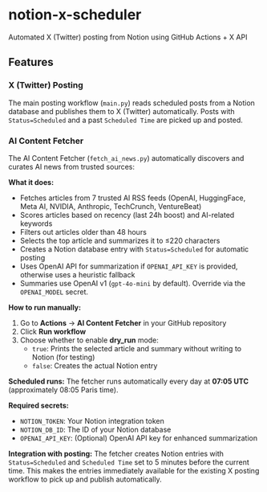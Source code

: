 # notion-x-scheduler
Automated X (Twitter) posting from Notion using GitHub Actions + X API

## Features

### X (Twitter) Posting
The main posting workflow (`main.py`) reads scheduled posts from a Notion database and publishes them to X (Twitter) automatically. Posts with `Status=Scheduled` and a past `Scheduled Time` are picked up and posted.

### AI Content Fetcher
The AI Content Fetcher (`fetch_ai_news.py`) automatically discovers and curates AI news from trusted sources:

**What it does:**
- Fetches articles from 7 trusted AI RSS feeds (OpenAI, HuggingFace, Meta AI, NVIDIA, Anthropic, TechCrunch, VentureBeat)
- Scores articles based on recency (last 24h boost) and AI-related keywords
- Filters out articles older than 48 hours
- Selects the top article and summarizes it to ≤220 characters
- Creates a Notion database entry with `Status=Scheduled` for automatic posting
- Uses OpenAI API for summarization if `OPENAI_API_KEY` is provided, otherwise uses a heuristic fallback
- Summaries use OpenAI v1 (`gpt-4o-mini` by default). Override via the `OPENAI_MODEL` secret.

**How to run manually:**
1. Go to **Actions** → **AI Content Fetcher** in your GitHub repository
2. Click **Run workflow**
3. Choose whether to enable **dry_run** mode:
   - `true`: Prints the selected article and summary without writing to Notion (for testing)
   - `false`: Creates the actual Notion entry

**Scheduled runs:**
The fetcher runs automatically every day at **07:05 UTC** (approximately 08:05 Paris time).

**Required secrets:**
- `NOTION_TOKEN`: Your Notion integration token
- `NOTION_DB_ID`: The ID of your Notion database
- `OPENAI_API_KEY`: (Optional) OpenAI API key for enhanced summarization

**Integration with posting:**
The fetcher creates Notion entries with `Status=Scheduled` and `Scheduled Time` set to 5 minutes before the current time. This makes the entries immediately available for the existing X posting workflow to pick up and publish automatically.

